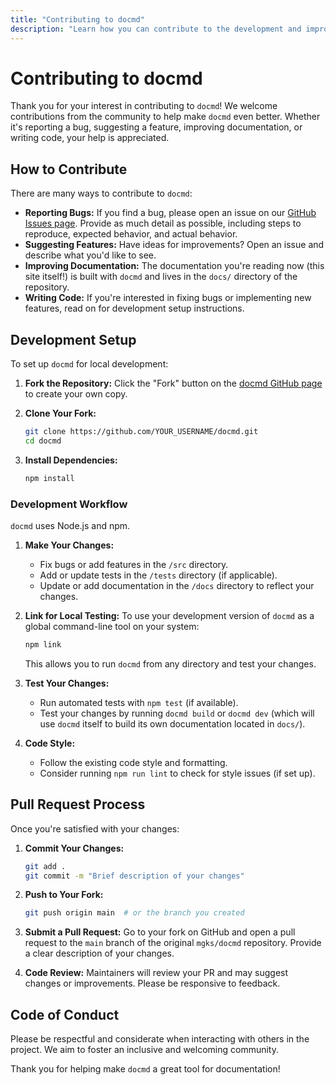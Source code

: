 ```yaml
---
title: "Contributing to docmd"
description: "Learn how you can contribute to the development and improvement of docmd."
---
```


# Contributing to docmd

Thank you for your interest in contributing to `docmd`! We welcome contributions from the community to help make `docmd` even better. Whether it's reporting a bug, suggesting a feature, improving documentation, or writing code, your help is appreciated.

## How to Contribute

There are many ways to contribute to `docmd`:

*   **Reporting Bugs:** If you find a bug, please open an issue on our [GitHub Issues page](https://github.com/mgks/docmd/issues). Provide as much detail as possible, including steps to reproduce, expected behavior, and actual behavior.
*   **Suggesting Features:** Have ideas for improvements? Open an issue and describe what you'd like to see.
*   **Improving Documentation:** The documentation you're reading now (this site itself!) is built with `docmd` and lives in the `docs/` directory of the repository.
*   **Writing Code:** If you're interested in fixing bugs or implementing new features, read on for development setup instructions.

## Development Setup

To set up `docmd` for local development:

1. **Fork the Repository:**
   Click the "Fork" button on the [docmd GitHub page](https://github.com/mgks/docmd) to create your own copy.

2. **Clone Your Fork:**
   ```bash
   git clone https://github.com/YOUR_USERNAME/docmd.git
   cd docmd
   ```

3. **Install Dependencies:**
   ```bash
   npm install
   ```

### Development Workflow

`docmd` uses Node.js and npm.

1. **Make Your Changes:**
   * Fix bugs or add features in the `/src` directory.
   * Add or update tests in the `/tests` directory (if applicable).
   * Update or add documentation in the `/docs` directory to reflect your changes.

2. **Link for Local Testing:**
   To use your development version of `docmd` as a global command-line tool on your system:
   ```bash
   npm link
   ```
   This allows you to run `docmd` from any directory and test your changes.

3. **Test Your Changes:**
   * Run automated tests with `npm test` (if available).
   * Test your changes by running `docmd build` or `docmd dev` (which will use `docmd` itself to build its own documentation located in `docs/`).

4. **Code Style:**
   * Follow the existing code style and formatting.
   * Consider running `npm run lint` to check for style issues (if set up).

## Pull Request Process

Once you're satisfied with your changes:

1. **Commit Your Changes:**
   ```bash
   git add .
   git commit -m "Brief description of your changes"
   ```

2. **Push to Your Fork:**
   ```bash
   git push origin main  # or the branch you created
   ```

3. **Submit a Pull Request:**
   Go to your fork on GitHub and open a pull request to the `main` branch of the original `mgks/docmd` repository. Provide a clear description of your changes.

4. **Code Review:**
   Maintainers will review your PR and may suggest changes or improvements. Please be responsive to feedback.

## Code of Conduct

Please be respectful and considerate when interacting with others in the project. We aim to foster an inclusive and welcoming community.

Thank you for helping make `docmd` a great tool for documentation!